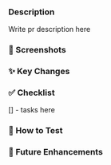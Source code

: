 ### Description

Write pr description here

### 📸 Screenshots

### ✨ Key Changes

### ✅ Checklist

[] - tasks here

### 🚀 How to Test

### 🚧 Future Enhancements
